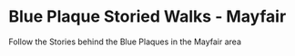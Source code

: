 # Blue Plaque Storied Walks - Mayfair

Follow the Stories behind the Blue Plaques in the Mayfair area

